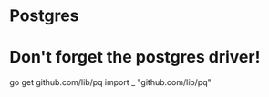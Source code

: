 # Postgres

# Don't forget the postgres driver!
go get github.com/lib/pq
import _ "github.com/lib/pq"

